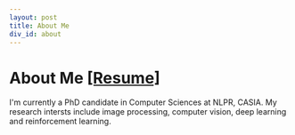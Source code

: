 ```yaml
---
layout: post
title: About Me
div_id: about
---
```


# About Me [[Resume]](resumes/resume_2018.03.pdf)
I'm currently a PhD candidate in Computer Sciences at NLPR, CASIA. My research intersts include image processing, computer vision, deep learning and reinforcement learning.
